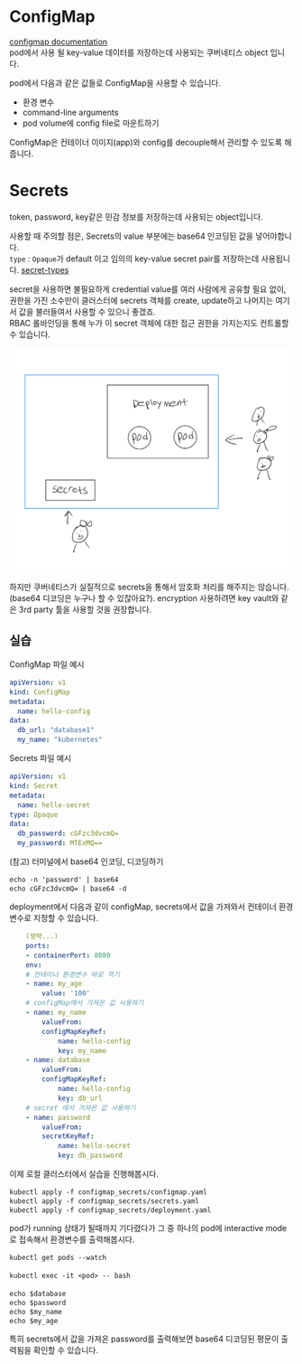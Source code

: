 ConfigMap
=========
[configmap documentation](https://kubernetes.io/docs/concepts/configuration/configmap/)  
pod에서 사용 될 key-value 데이터를 저장하는데 사용되는 쿠버네티스 object 입니다.   

pod에서 다음과 같은 값들로 ConfigMap을 사용할 수 있습니다. 
- 환경 변수
- command-line arguments
- pod volume에 config file로 마운트하기  

ConfigMap은 컨테이너 이미지(app)와 config를 decouple해서 관리할 수 있도록 해줍니다.   




Secrets
=======
token, password, key같은 민감 정보를 저장하는데 사용되는 object입니다.  

사용할 때 주의할 점은, Secrets의 value 부분에는 base64 인코딩된 값을 넣어야합니다.  
`type` : `Opaque`가 default 이고 임의의 key-value secret pair를 저장하는데 사용됩니다. [secret-types](https://kubernetes.io/docs/concepts/configuration/secret/#secret-types)

secret을 사용하면 불필요하게 credential value를 여러 사람에게 공유할 필요 없이, 권한을 가진 소수만이 클러스터에 secrets 객체를 create, update하고 나머지는 여기서 값을 불러들여서 사용할 수 있으니 좋겠죠.  
RBAC 롤바인딩을 통해 누가 이 secret 객체에 대한 접근 권한을 가지는지도 컨트롤할 수 있습니다.

![secrets](../image/secrets.jpeg)

하지만 쿠버네티스가 실질적으로 secrets을 통해서 암호화 처리를 해주지는 않습니다. (base64 디코딩은 누구나 할 수 있잖아요?). encryption 사용하려면 key vault와 같은 3rd party 툴을 사용할 것을 권장합니다.





실습
--- 
ConfigMap 파일 예시
```yaml
apiVersion: v1
kind: ConfigMap
metadata:
  name: hello-config
data:
  db_url: "database1"
  my_name: "kubernetes"
```

Secrets 파일 예시
```yaml
apiVersion: v1
kind: Secret
metadata:
  name: hello-secret
type: Opaque
data:
  db_password: cGFzc3dvcmQ=
  my_password: MTExMQ==
```

(참고) 터미널에서 base64 인코딩, 디코딩하기
```
echo -n 'password' | base64
echo cGFzc3dvcmQ= | base64 -d
```

deployment에서 다음과 같이 configMap, secrets에서 값을 가져와서 컨테이너 환경변수로 지정할 수 있습니다.
```yaml
    (생략...)
    ports:
    - containerPort: 8080
    env:
    # 컨테이너 환경변수 바로 적기
    - name: my_age
        value: '100'
    # configMap에서 가져온 값 사용하기
    - name: my_name
        valueFrom: 
        configMapKeyRef:
            name: hello-config
            key: my_name 
    - name: database
        valueFrom:
        configMapKeyRef:
            name: hello-config
            key: db_url
    # secret 에서 가져온 값 사용하기
    - name: password
        valueFrom:
        secretKeyRef:
            name: hello-secret
            key: db_password
```

이제 로컬 클러스터에서 실습을 진행해봅시다.
```
kubectl apply -f configmap_secrets/configmap.yaml
kubectl apply -f configmap_secrets/secrets.yaml
kubectl apply -f configmap_secrets/deployment.yaml
```
pod가 running 상태가 될때까지 기다렸다가 그 중 하나의 pod에 interactive mode로 접속해서 환경변수를 출력해봅시다.
```
kubectl get pods --watch

kubectl exec -it <pod> -- bash

echo $database
echo $password
echo $my_name
echo $my_age
```
특히 secrets에서 값을 가져온 password를 출력해보면 base64 디코딩된 평문이 출력됨을 확인할 수 있습니다.